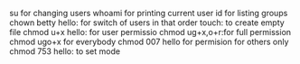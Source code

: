 su for changing users
whoami for printing current user
id for listing groups
chown betty hello: for switch of users in that order
touch: to create empty file
chmod u+x hello: for user permissio
chmod ug+x,o+r:for full permission
chmod ugo+x for everybody
chmod 007 hello for permision for others only
chmod 753 hello: to set mode